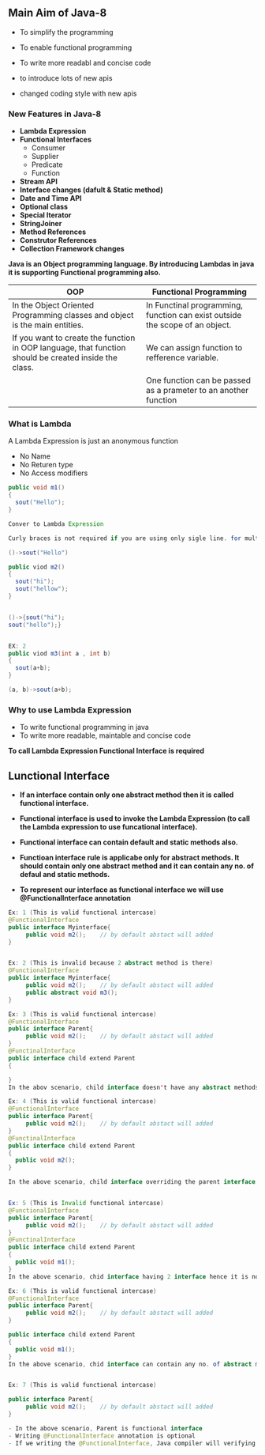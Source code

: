 ## Main Aim of Java-8
- To simplify the programming 
- To enable functional programming 
- To write more readabl and concise code 

- to introduce lots of new apis
- changed coding style with new apis

### New Features in Java-8
- **Lambda Expression**
- **Functional Interfaces**
  - Consumer 
  - Supplier
  - Predicate
  - Function
- **Stream API**
- **Interface changes (dafult & Static method)**
- **Date and Time API**
- **Optional class**
- **Special Iterator**
- **StringJoiner**
- **Method References**
- **Construtor References**
- **Collection Framework changes**


**Java is an Object programming language. By introducing Lambdas in java it is supporting Functional programming also.**


|OOP|Functional Programming|
|------------|----------------|
|In the Object Oriented Programming classes and object is the main entities.|In Functinal programming, function can exist outside the scope of an object.
|If you want to create the function in OOP language, that function should be created inside the class.| We can assign function to refference variable.|
|                    | One function can be passed as a prameter to an another function|


### What is Lambda
A Lambda Expression is just an anonymous function 
- No Name 
- No Returen type 
- No Access modifiers  

``````java
public void m1()
{
  sout("Hello");
}

Conver to Lambda Expression

Curly braces is not required if you are using only sigle line. for multiple line curly bracess is required

()->sout("Hello")

public viod m2()
{
  sout("hi");
  sout("hellow");
}


()->{sout("hi");
sout("hello");}


EX: 2 
public viod m3(int a , int b)
{
  sout(a+b); 
}

(a, b)->sout(a+b);

```````````

### Why to use Lambda Expression 
- To write functional programming in java
- To write more readable, maintable and concise code

**To call Lambda Expression Functional Interface is required**



## Lunctional Interface

- **If an interface contain only one abstract method then it is called functional interface.**
- **Functional interface is used to invoke the Lambda Expression (to call the Lambda expression to use funcational interface).**
- **Functional interface can contain default and static methods also.**
- **Functioan interface rule is applicabe only for abstract methods. It should contain only one abstract method and it can contain any no. of defaul and static methods.**

- **To represent our interface as functional interface we will use @FunctionalInterface annotation**

``````java
Ex: 1 (This is valid functional intercase)
@FunctionalInterface
public interface Myinterface{
     public void m2();    // by default abstact will added
}


Ex: 2 (This is invalid because 2 abstract method is there)
@FunctionalInterface
public interface Myinterface{
     public void m2();    // by default abstact will added
     public abstract void m3();
}

Ex: 3 (This is valid functional intercase)
@FunctionalInterface
public interface Parent{
     public void m2();    // by default abstact will added
}
@FunctinalInterface
public interface child extend Parent
{

}
In the abov scenario, child interface doesn't have any abstract methods. child having access for Parent class abstract method hence child is also functional interface

Ex: 4 (This is valid functional intercase)
@FunctionalInterface
public interface Parent{
     public void m2();    // by default abstact will added
}
@FunctinalInterface
public interface child extend Parent
{
  public void m2();
}

In the above scenario, child interface overriding the parent interface abstract method hence child is having only one abstract method.


Ex: 5 (This is Invalid functional intercase)
@FunctionalInterface
public interface Parent{
     public void m2();    // by default abstact will added
}
@FunctinalInterface
public interface child extend Parent
{
  public void m1();
}
In the above scenario, chid interface having 2 interface hence it is not functional interface

Ex: 6 (This is valid functional intercase)
@FunctionalInterface
public interface Parent{
     public void m2();    // by default abstact will added
}

public interface child extend Parent
{
  public void m1();
}
In the above scenario, chid interface can contain any no. of abstract method because it is not having  @FunctionalInterface annotation


Ex: 7 (This is valid functional intercase)

public interface Parent{
     public void m2();    // by default abstact will added
}

- In the above scenario, Parent is functional interface 
- Writing @FunctionalInterface annotation is optional 
- If we writing the @FunctionalInterface, Java compiler will verifying that is valid functional interface or not
````````

